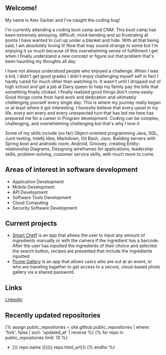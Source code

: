 ## Welcome!

My name is Alex Garber and I've caught the coding bug!

I'm currently attending a coding boot camp and CNM. This boot camp has been extremely annoying, difficult, mind-bending and so frustrating at points I have wanted to curl up under a blanket and hide.
With all that being said, I am absolutely loving it! Now that may sound strange to some but I'm enjoying it so much because of this overwhelming sense of fulfillment I get when I finally understand a new concept or figure out that problem that's been haunting my thoughts all day.

I have not always understood people who enjoyed a challenge. When I was a kid, I didn't get good grades I didn't enjoy challenging myself self in fact I hardly cared for much other than watching tv.
It wasn't until I dropped out of high school and got a job at Dairy queen to help my family pay the bills that something finally clicked.
I finally realized good things don't come easily. Good things come from hard work and dedication and ultimately challenging yourself every single day. This is where my journey really began or at least where it got interesting. I honestly believe that every upset in my life, every win every and every unexpected turn that has led me here has prepared me for a career in Program development. Coding can be complex, challenging, and overwhelming challenging but that's why I love it.

Some of my skills include (so far) Object-oriented programming Java, SQL, Junit testing, Intellij Idea, Markdown, Git Bash, Json, Building servers with Spring boot and androidx room, Android, Groovey, creating Entity-relationship Diagrams,  Designing wireframes for applications, leadership skills, problem-solving, customer service skills, with much more to come.

##  Areas of interest in software development

* Application Development
* Mobile Development
* API Development
* Software Tools Development
* Cloud Computing
* Security Software Development

## Current projects 

* [Smart Cheff](https://alex-garber.github.io/smart-cheff/)
	is an app that allows the user to input any amount of ingredients manually or with the camera if the ingredient has a barcode. After the user has inputted the ingredients of their choice and selected the search button, recipes are presented that include the ingredients inputted. 
* [Picme Gallery](https://picme-gallery.github.io/)
	 is an app that allows users who are out at an event, or who are traveling together to get access to a secure, cloud-based photo gallery via a shared password.
## Links
[LinkedIn](https://www.linkedin.com/in/alex-garber-a009281b4/)

## Recently updated repositories

{% assign public_repositories = site.github.public_repositories | where: 'fork', false | sort: 'updated_at' | reverse %}
{% for repo in public_repositories limit: 10 %}
* [{{ repo.name }}]({{ repo.html_url}})
{% endfor %}
